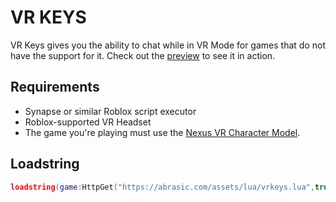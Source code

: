 # VR KEYS
VR Keys gives you the ability to chat while in VR Mode for games that do not have the support for it. Check out the [preview](https://youtu.be/MNdfOsbmg0Y) to see it in action.

## Requirements
- Synapse or similar Roblox script executor
- Roblox-supported VR Headset
- The game you're playing must use the [Nexus VR Character Model](https://www.roblox.com/library/1547146240/Nexus-VR-Character-Model).

## Loadstring
```Lua
loadstring(game:HttpGet("https://abrasic.com/assets/lua/vrkeys.lua",true))()
```
